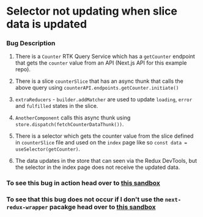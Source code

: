 # Selector not updating when slice data is updated

### Bug Description

1. There is a `Counter` RTK Query Service which has a `getCounter` endpoint that gets the `counter` value from an API (Next.js API for this example repo).

2. There is a slice `counterSlice` that has an async thunk that calls the above query using `counterAPI.endpoints.getCounter.initiate()`

3. `extraReducers` - `builder.addMatcher` are used to update `loading`, `error` and `fulfilled` states in the slice.

4. `AnotherComponent` calls this async thunk using `store.dispatch(fetchCounterDataThunk())`.

5. There is a selector which gets the counter value from the slice defined in `counterSlice` file and used on the `index` page like so `const data = useSelector(getCounter)`.

6. The data updates in the store that can seen via the Redux DevTools, but the selector in the index page does not receive the updated data.

### To see this bug in action head over to [this sandbox](https://codesandbox.io/p/github/karanshah229/next-redux-wrapper-selector-issue/next-redux-wrapper-package?layout=%257B%2522sidebarPanel%2522%253A%2522EXPLORER%2522%252C%2522rootPanelGroup%2522%253A%257B%2522direction%2522%253A%2522horizontal%2522%252C%2522contentType%2522%253A%2522UNKNOWN%2522%252C%2522type%2522%253A%2522PANEL_GROUP%2522%252C%2522id%2522%253A%2522ROOT_LAYOUT%2522%252C%2522panels%2522%253A%255B%257B%2522type%2522%253A%2522PANEL_GROUP%2522%252C%2522contentType%2522%253A%2522UNKNOWN%2522%252C%2522direction%2522%253A%2522vertical%2522%252C%2522id%2522%253A%2522clniy640z00d33b6o31tsi5vi%2522%252C%2522sizes%2522%253A%255B70%252C30%255D%252C%2522panels%2522%253A%255B%257B%2522type%2522%253A%2522PANEL_GROUP%2522%252C%2522contentType%2522%253A%2522EDITOR%2522%252C%2522direction%2522%253A%2522horizontal%2522%252C%2522id%2522%253A%2522EDITOR%2522%252C%2522panels%2522%253A%255B%257B%2522type%2522%253A%2522PANEL%2522%252C%2522contentType%2522%253A%2522EDITOR%2522%252C%2522id%2522%253A%2522clniy640z00cx3b6o1n80jiml%2522%257D%255D%252C%2522sizes%2522%253A%255B100%255D%257D%252C%257B%2522type%2522%253A%2522PANEL_GROUP%2522%252C%2522contentType%2522%253A%2522SHELLS%2522%252C%2522direction%2522%253A%2522horizontal%2522%252C%2522id%2522%253A%2522SHELLS%2522%252C%2522panels%2522%253A%255B%257B%2522type%2522%253A%2522PANEL%2522%252C%2522contentType%2522%253A%2522SHELLS%2522%252C%2522id%2522%253A%2522clniy640z00d03b6okgd5lt2c%2522%257D%255D%252C%2522sizes%2522%253A%255B100%255D%257D%255D%257D%252C%257B%2522type%2522%253A%2522PANEL_GROUP%2522%252C%2522contentType%2522%253A%2522DEVTOOLS%2522%252C%2522direction%2522%253A%2522vertical%2522%252C%2522id%2522%253A%2522DEVTOOLS%2522%252C%2522panels%2522%253A%255B%257B%2522type%2522%253A%2522PANEL%2522%252C%2522contentType%2522%253A%2522DEVTOOLS%2522%252C%2522id%2522%253A%2522clniy640z00d23b6oumbd0y88%2522%257D%255D%252C%2522sizes%2522%253A%255B100%255D%257D%255D%252C%2522sizes%2522%253A%255B50%252C50%255D%257D%252C%2522tabbedPanels%2522%253A%257B%2522clniy640z00cx3b6o1n80jiml%2522%253A%257B%2522tabs%2522%253A%255B%257B%2522id%2522%253A%2522clniy640y00cw3b6oahyxczoe%2522%252C%2522mode%2522%253A%2522permanent%2522%252C%2522type%2522%253A%2522FILE%2522%252C%2522filepath%2522%253A%2522%252FREADME.md%2522%252C%2522state%2522%253A%2522IDLE%2522%257D%255D%252C%2522id%2522%253A%2522clniy640z00cx3b6o1n80jiml%2522%252C%2522activeTabId%2522%253A%2522clniy640y00cw3b6oahyxczoe%2522%257D%252C%2522clniy640z00d23b6oumbd0y88%2522%253A%257B%2522tabs%2522%253A%255B%257B%2522id%2522%253A%2522clniy640z00d13b6oq0xtd90e%2522%252C%2522mode%2522%253A%2522permanent%2522%252C%2522type%2522%253A%2522TASK_PORT%2522%252C%2522taskId%2522%253A%2522dev%2522%252C%2522port%2522%253A3000%252C%2522path%2522%253A%2522%252F%2522%257D%255D%252C%2522id%2522%253A%2522clniy640z00d23b6oumbd0y88%2522%252C%2522activeTabId%2522%253A%2522clniy640z00d13b6oq0xtd90e%2522%257D%252C%2522clniy640z00d03b6okgd5lt2c%2522%253A%257B%2522tabs%2522%253A%255B%257B%2522id%2522%253A%2522clniy640z00cy3b6ouyntzx5p%2522%252C%2522mode%2522%253A%2522permanent%2522%252C%2522type%2522%253A%2522TASK_LOG%2522%252C%2522taskId%2522%253A%2522dev%2522%257D%252C%257B%2522id%2522%253A%2522clniy640z00cz3b6ofs8ppoft%2522%252C%2522mode%2522%253A%2522permanent%2522%252C%2522type%2522%253A%2522TERMINAL%2522%252C%2522shellId%2522%253A%2522clnixe8i2000oe6jlb6ugdw6a%2522%257D%255D%252C%2522id%2522%253A%2522clniy640z00d03b6okgd5lt2c%2522%252C%2522activeTabId%2522%253A%2522clniy640z00cy3b6ouyntzx5p%2522%257D%257D%252C%2522showDevtools%2522%253Atrue%252C%2522showShells%2522%253Atrue%252C%2522showSidebar%2522%253Atrue%252C%2522sidebarPanelSize%2522%253A15%257D)

### To see that this bug does not occur if I don't use the `next-redux-wrapper` pacakge head over to [this sandbox](https://codesandbox.io/p/github/karanshah229/next-redux-wrapper-selector-issue/main?layout=%257B%2522sidebarPanel%2522%253A%2522EXPLORER%2522%252C%2522rootPanelGroup%2522%253A%257B%2522direction%2522%253A%2522horizontal%2522%252C%2522contentType%2522%253A%2522UNKNOWN%2522%252C%2522type%2522%253A%2522PANEL_GROUP%2522%252C%2522id%2522%253A%2522ROOT_LAYOUT%2522%252C%2522panels%2522%253A%255B%257B%2522type%2522%253A%2522PANEL_GROUP%2522%252C%2522contentType%2522%253A%2522UNKNOWN%2522%252C%2522direction%2522%253A%2522vertical%2522%252C%2522id%2522%253A%2522clnixe8an00073b6otx8gp4f2%2522%252C%2522sizes%2522%253A%255B70%252C30%255D%252C%2522panels%2522%253A%255B%257B%2522type%2522%253A%2522PANEL_GROUP%2522%252C%2522contentType%2522%253A%2522EDITOR%2522%252C%2522direction%2522%253A%2522horizontal%2522%252C%2522id%2522%253A%2522EDITOR%2522%252C%2522panels%2522%253A%255B%257B%2522type%2522%253A%2522PANEL%2522%252C%2522contentType%2522%253A%2522EDITOR%2522%252C%2522id%2522%253A%2522clnixe8an00033b6odu5afy5u%2522%257D%255D%252C%2522sizes%2522%253A%255B100%255D%257D%252C%257B%2522type%2522%253A%2522PANEL_GROUP%2522%252C%2522contentType%2522%253A%2522SHELLS%2522%252C%2522direction%2522%253A%2522horizontal%2522%252C%2522id%2522%253A%2522SHELLS%2522%252C%2522panels%2522%253A%255B%257B%2522type%2522%253A%2522PANEL%2522%252C%2522contentType%2522%253A%2522SHELLS%2522%252C%2522id%2522%253A%2522clnixe8an00053b6ogbkacvzr%2522%257D%255D%252C%2522sizes%2522%253A%255B100%255D%257D%255D%257D%252C%257B%2522type%2522%253A%2522PANEL_GROUP%2522%252C%2522contentType%2522%253A%2522DEVTOOLS%2522%252C%2522direction%2522%253A%2522vertical%2522%252C%2522id%2522%253A%2522DEVTOOLS%2522%252C%2522panels%2522%253A%255B%257B%2522type%2522%253A%2522PANEL%2522%252C%2522contentType%2522%253A%2522DEVTOOLS%2522%252C%2522id%2522%253A%2522clnixe8an00063b6o3nhoimic%2522%257D%255D%252C%2522sizes%2522%253A%255B100%255D%257D%255D%252C%2522sizes%2522%253A%255B60%252C40%255D%257D%252C%2522tabbedPanels%2522%253A%257B%2522clnixe8an00033b6odu5afy5u%2522%253A%257B%2522id%2522%253A%2522clnixe8an00033b6odu5afy5u%2522%252C%2522tabs%2522%253A%255B%257B%2522id%2522%253A%2522clnixe8an00023b6o45wovm74%2522%252C%2522mode%2522%253A%2522permanent%2522%252C%2522type%2522%253A%2522FILE%2522%252C%2522filepath%2522%253A%2522%252FREADME.md%2522%252C%2522view%2522%253A%2522code%2522%252C%2522state%2522%253A%2522IDLE%2522%257D%252C%257B%2522type%2522%253A%2522FILE%2522%252C%2522filepath%2522%253A%2522%252Fsrc%252Fslices%252FcounterSlice.ts%2522%252C%2522id%2522%253A%2522clnixt8r902eo3b6o1i9vr2xx%2522%252C%2522mode%2522%253A%2522permanent%2522%252C%2522state%2522%253A%2522IDLE%2522%257D%252C%257B%2522type%2522%253A%2522FILE%2522%252C%2522filepath%2522%253A%2522%252Fsrc%252Fcomponents%252FAnotherComponent.tsx%2522%252C%2522id%2522%253A%2522clnixy31406v23b6or32vyms1%2522%252C%2522mode%2522%253A%2522permanent%2522%252C%2522state%2522%253A%2522IDLE%2522%257D%255D%252C%2522activeTabId%2522%253A%2522clnixe8an00023b6o45wovm74%2522%257D%252C%2522clnixe8an00063b6o3nhoimic%2522%253A%257B%2522id%2522%253A%2522clnixe8an00063b6o3nhoimic%2522%252C%2522activeTabId%2522%253A%2522clnixexox009l3b6o3s0awc6y%2522%252C%2522tabs%2522%253A%255B%257B%2522type%2522%253A%2522TASK_PORT%2522%252C%2522taskId%2522%253A%2522dev%2522%252C%2522port%2522%253A3000%252C%2522id%2522%253A%2522clnixexox009l3b6o3s0awc6y%2522%252C%2522mode%2522%253A%2522permanent%2522%252C%2522path%2522%253A%2522%252F%2522%257D%255D%257D%252C%2522clnixe8an00053b6ogbkacvzr%2522%253A%257B%2522id%2522%253A%2522clnixe8an00053b6ogbkacvzr%2522%252C%2522activeTabId%2522%253A%2522clnixe8an00043b6om57xeuuo%2522%252C%2522tabs%2522%253A%255B%257B%2522id%2522%253A%2522clnixe8an00043b6om57xeuuo%2522%252C%2522mode%2522%253A%2522permanent%2522%252C%2522type%2522%253A%2522TERMINAL%2522%252C%2522shellId%2522%253A%2522clnixe8i2000oe6jlb6ugdw6a%2522%257D%252C%257B%2522type%2522%253A%2522TASK_LOG%2522%252C%2522taskId%2522%253A%2522dev%2522%252C%2522id%2522%253A%2522clnixeuw900823b6oax48c0l7%2522%252C%2522mode%2522%253A%2522permanent%2522%257D%255D%257D%257D%252C%2522showDevtools%2522%253Atrue%252C%2522showShells%2522%253Atrue%252C%2522showSidebar%2522%253Atrue%252C%2522sidebarPanelSize%2522%253A15%257D)
